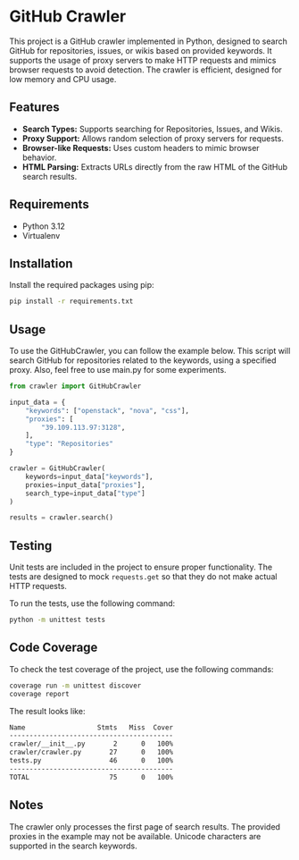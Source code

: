 # GitHub Crawler

This project is a GitHub crawler implemented in Python, designed to search GitHub for repositories, issues, or wikis based on provided keywords. It supports the usage of proxy servers to make HTTP requests and mimics browser requests to avoid detection. The crawler is efficient, designed for low memory and CPU usage.

## Features

- **Search Types:** Supports searching for Repositories, Issues, and Wikis.
- **Proxy Support:** Allows random selection of proxy servers for requests.
- **Browser-like Requests:** Uses custom headers to mimic browser behavior.
- **HTML Parsing:** Extracts URLs directly from the raw HTML of the GitHub search results.

## Requirements

- Python 3.12
- Virtualenv

## Installation

Install the required packages using pip:

```bash
pip install -r requirements.txt
```

## Usage
To use the GitHubCrawler, you can follow the example below. 
This script will search GitHub for repositories related to the 
keywords, using a specified proxy. Also, feel free to use main.py 
for some experiments.

```python
from crawler import GitHubCrawler

input_data = {
    "keywords": ["openstack", "nova", "css"],
    "proxies": [
        "39.109.113.97:3128",
    ],
    "type": "Repositories"
}

crawler = GitHubCrawler(
    keywords=input_data["keywords"],
    proxies=input_data["proxies"],
    search_type=input_data["type"]
)

results = crawler.search()
```

## Testing
Unit tests are included in the project to ensure proper 
functionality. The tests are designed to mock `requests.get` 
so that they do not make actual HTTP requests.

To run the tests, use the following command:

```bash
python -m unittest tests
```

## Code Coverage
To check the test coverage of the project, use the following commands:
```bash
coverage run -m unittest discover
coverage report
```

The result looks like:
```bash
Name                  Stmts   Miss  Cover
-----------------------------------------
crawler/__init__.py       2      0   100%
crawler/crawler.py       27      0   100%
tests.py                 46      0   100%
-----------------------------------------
TOTAL                    75      0   100%
```
## Notes
The crawler only processes the first page of search results.
The provided proxies in the example may not be available.
Unicode characters are supported in the search keywords.